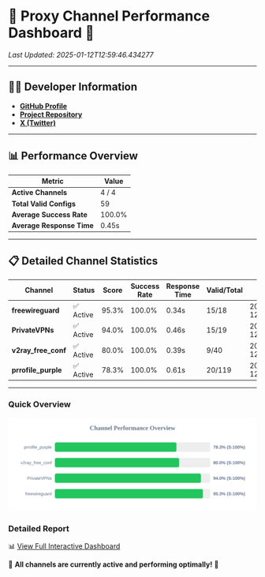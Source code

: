 # 🌟 Proxy Channel Performance Dashboard 🌟

_Last Updated: 2025-01-12T12:59:46.434277_

---

## 👩‍💻 Developer Information

- **[GitHub Profile](https://github.com/4n0nymou3)**  
- **[Project Repository](https://github.com/4n0nymou3/multi-proxy-config-fetcher)**  
- **[X (Twitter)](https://x.com/4n0nymou3)**  

---

## 📊 Performance Overview

| Metric                | Value       |
|-----------------------|-------------|
| **Active Channels**   | 4 / 4       |
| **Total Valid Configs** | 59          |
| **Average Success Rate** | 100.0%      |
| **Average Response Time** | 0.45s       |

---

## 📋 Detailed Channel Statistics

| Channel          | Status     | Score  | Success Rate | Response Time | Valid/Total | Last Success               |
|------------------|------------|--------|--------------|---------------|-------------|----------------------------|
| **freewireguard**  | ✅ Active  | 95.3%  | 100.0% | 0.34s         | 15/18       | 2025-01-12T12:59:46.432362 |
| **PrivateVPNs**  | ✅ Active  | 94.0%  | 100.0% | 0.46s         | 15/19       | 2025-01-12T12:59:46.063838 |
| **v2ray_free_conf**  | ✅ Active  | 80.0%  | 100.0% | 0.39s         | 9/40       | 2025-01-12T12:59:45.564327 |
| **prrofile_purple**  | ✅ Active  | 78.3%  | 100.0% | 0.61s         | 20/119       | 2025-01-12T12:59:45.080245 |

---

### Quick Overview
<div align="center">
  <a href="https://raw.githubusercontent.com/nullluser/NullRepo/refs/heads/main/assets/channel_stats_chart.svg">
    <img src="https://raw.githubusercontent.com/nullluser/NullRepo/refs/heads/main/assets/channel_stats_chart.svg" alt="Source Performance Statistics" width="800">
  </a>
</div>

### Detailed Report
📊 [View Full Interactive Dashboard](https://htmlpreview.github.io/?https://github.com/nullluser/NullRepo/blob/main/assets/performance_report.html)

🎉 **All channels are currently active and performing optimally!** 🎉
